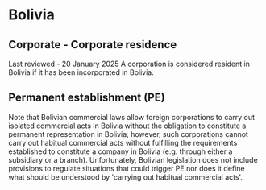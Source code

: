 # Bolivia
## Corporate - Corporate residence
Last reviewed - 20 January 2025
A corporation is considered resident in Bolivia if it has been incorporated in Bolivia.
## Permanent establishment (PE)
Note that Bolivian commercial laws allow foreign corporations to carry out isolated commercial acts in Bolivia without the obligation to constitute a permanent representation in Bolivia; however, such corporations cannot carry out habitual commercial acts without fulfilling the requirements established to constitute a company in Bolivia (e.g. through either a subsidiary or a branch). Unfortunately, Bolivian legislation does not include provisions to regulate situations that could trigger PE nor does it define what should be understood by 'carrying out habitual commercial acts'.
